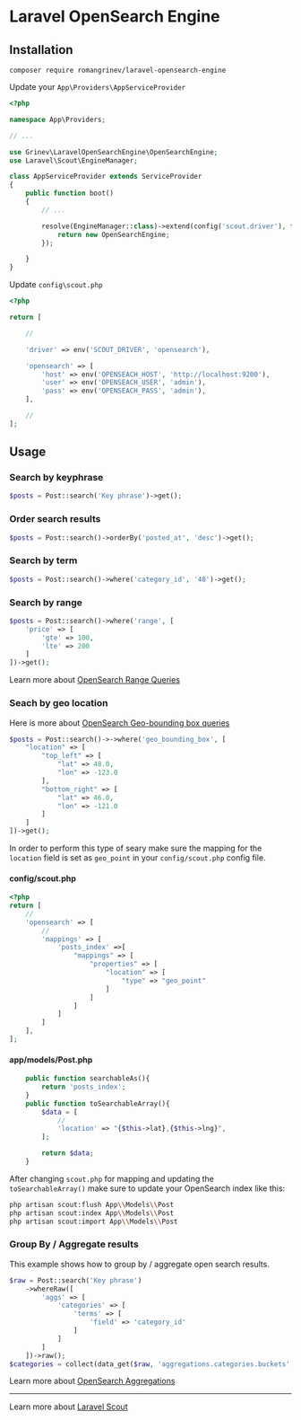 # Laravel OpenSearch Engine
## Installation

`composer require romangrinev/laravel-opensearch-engine`

Update your `App\Providers\AppServiceProvider`

```php
<?php

namespace App\Providers;

// ...

use Grinev\LaravelOpenSearchEngine\OpenSearchEngine;
use Laravel\Scout\EngineManager;

class AppServiceProvider extends ServiceProvider
{
    public function boot()
    {
        // ...

        resolve(EngineManager::class)->extend(config('scout.driver'), function () {
            return new OpenSearchEngine;
        });

    }
}
```

Update `config\scout.php`

```php
<?php

return [

    //

    'driver' => env('SCOUT_DRIVER', 'opensearch'),

    'opensearch' => [
        'host' => env('OPENSEACH_HOST', 'http://localhost:9200'),
        'user' => env('OPENSEACH_USER', 'admin'),
        'pass' => env('OPENSEACH_PASS', 'admin'),
    ],

    //
];
```

## Usage
### Search by keyphrase
```php
$posts = Post::search('Key phrase')->get();
```

### Order search results
```php
$posts = Post::search()->orderBy('posted_at', 'desc')->get();
```

### Search by term
```php
$posts = Post::search()->where('category_id', '48')->get();
```

### Search by range
```php
$posts = Post::search()->where('range', [
    'price' => [
        'gte' => 100,
        'lte' => 200
    ]
])->get();
```
Learn more about [OpenSearch Range Queries](https://opensearch.org/docs/2.0/opensearch/supported-field-types/range/#range-query)

### Seach by geo location
Here is more about [OpenSearch Geo-bounding box queries](https://opensearch.org/docs/2.5/opensearch/query-dsl/geo-and-xy/geo-bounding-box/)
```php
$posts = Post::search()->->where('geo_bounding_box', [
    "location" => [
        "top_left" => [
            "lat" => 48.0,
            "lon" => -123.0
        ],
        "bottom_right" => [
            "lat" => 46.0,
            "lon" => -121.0
        ]
    ]
])->get();
```
In order to perform this type of seary make sure the mapping for the `location` field is set as `geo_point` in your `config/scout.php` config file.

#### config/scout.php
```php
<?php
return [
    //
    'opensearch' => [
        //
        'mappings' => [
            'posts_index' =>[
                "mappings" => [
                    "properties" => [
                        "location" => [
                            "type" => "geo_point"
                        ]
                    ]
                ]
            ]
        ]
    ],
];
```

#### app/models/Post.php
```php
    public function searchableAs(){
        return 'posts_index';
    }
	public function toSearchableArray(){
		$data = [
            //
			'location' => "{$this->lat},{$this->lng}",
		];

		return $data;
	}
```

After changing `scout.php` for mapping and updating the `toSearchableArray()` make sure to update your OpenSearch index like this:

```bash
php artisan scout:flush App\\Models\\Post
php artisan scout:index App\\Models\\Post
php artisan scout:import App\\Models\\Post
```
### Group By / Aggregate results
This example shows how to group by / aggregate open search results. 
```php
$raw = Post::search('Key phrase')
    ->whereRaw([
        'aggs' => [
            'categories' => [
                'terms' => [
                    'field' => 'category_id'
                ]
            ]
        ]
    ])->raw();
$categories = collect(data_get($raw, 'aggregations.categories.buckets', []))->pluck('key')->map(fn($id) => Category::find($id));
```
Learn more about [OpenSearch Aggregations](https://opensearch.org/docs/latest/aggregations/)

---
Learn more about [Laravel Scout](https://laravel.com/docs/10.x/scout)

